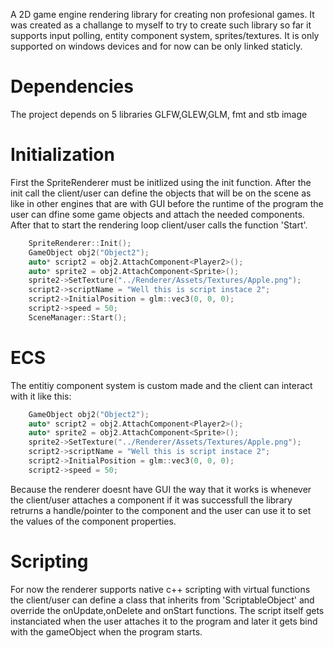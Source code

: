 A 2D game engine rendering library for creating non profesional games.
It was created as a challange to myself to try to create such library so far it supports input polling, entity component system, sprites/textures. 
It is only supported on windows devices and for now can be only linked staticly.

# Dependencies
The project depends on 5 libraries GLFW,GLEW,GLM, fmt and stb image
# Initialization
First the SpriteRenderer must be initlized using the init function. After the init call the client/user can define the objects that will be on the scene as like in other engines that are with GUI before the runtime of the program the user can dfine some game objects and attach the needed components.
After that to start the rendering loop client/user calls the function 'Start'.
```c++
    SpriteRenderer::Init();
    GameObject obj2("Object2");
    auto* script2 = obj2.AttachComponent<Player2>();
    auto* sprite2 = obj2.AttachComponent<Sprite>();
    sprite2->SetTexture("../Renderer/Assets/Textures/Apple.png");
    script2->scriptName = "Well this is script instace 2";
    script2->InitialPosition = glm::vec3(0, 0, 0);
    script2->speed = 50;
    SceneManager::Start();
```
# ECS 
The entitiy component system is custom made and the client can interact with it like this:
```c++
    GameObject obj2("Object2");
    auto* script2 = obj2.AttachComponent<Player2>();
    auto* sprite2 = obj2.AttachComponent<Sprite>();
    sprite2->SetTexture("../Renderer/Assets/Textures/Apple.png");
    script2->scriptName = "Well this is script instace 2";
    script2->InitialPosition = glm::vec3(0, 0, 0);
    script2->speed = 50;
```
Because the renderer doesnt have GUI the way that it works is whenever the client/user attaches a component if it was successfull the library retrurns a handle/pointer to the component and the user can use it to 
set the values of the component properties.

# Scripting
For now the renderer supports native c++ scripting with virtual functions the client/user can define a class that inherits from 'ScriptableObject' and override the onUpdate,onDelete and onStart functions.
The script itself gets instanciated when the user attaches it to the program and later it gets bind with the gameObject when the program starts.

